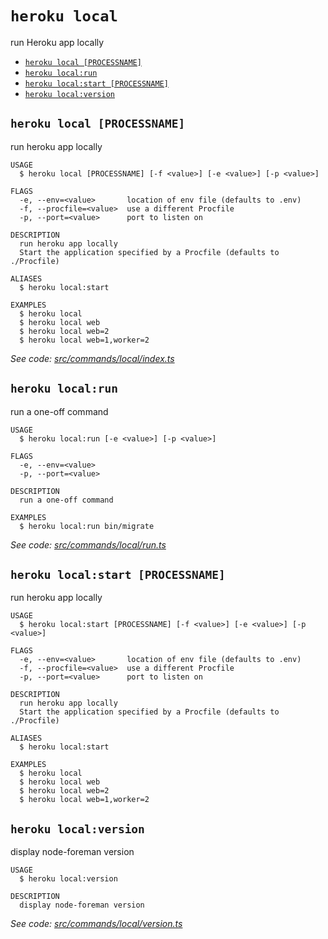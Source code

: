 # `heroku local`

run Heroku app locally

- [`heroku local [PROCESSNAME]`](#heroku-local-processname)
- [`heroku local:run`](#heroku-localrun)
- [`heroku local:start [PROCESSNAME]`](#heroku-localstart-processname)
- [`heroku local:version`](#heroku-localversion)

## `heroku local [PROCESSNAME]`

run heroku app locally

```
USAGE
  $ heroku local [PROCESSNAME] [-f <value>] [-e <value>] [-p <value>]

FLAGS
  -e, --env=<value>       location of env file (defaults to .env)
  -f, --procfile=<value>  use a different Procfile
  -p, --port=<value>      port to listen on

DESCRIPTION
  run heroku app locally
  Start the application specified by a Procfile (defaults to ./Procfile)

ALIASES
  $ heroku local:start

EXAMPLES
  $ heroku local
  $ heroku local web
  $ heroku local web=2
  $ heroku local web=1,worker=2
```

_See code: [src/commands/local/index.ts](https://github.com/heroku/cli/blob/v8.11.0-beta.3/src/commands/local/index.ts)_

## `heroku local:run`

run a one-off command

```
USAGE
  $ heroku local:run [-e <value>] [-p <value>]

FLAGS
  -e, --env=<value>
  -p, --port=<value>

DESCRIPTION
  run a one-off command

EXAMPLES
  $ heroku local:run bin/migrate
```

_See code: [src/commands/local/run.ts](https://github.com/heroku/cli/blob/v8.11.0-beta.3/src/commands/local/run.ts)_

## `heroku local:start [PROCESSNAME]`

run heroku app locally

```
USAGE
  $ heroku local:start [PROCESSNAME] [-f <value>] [-e <value>] [-p <value>]

FLAGS
  -e, --env=<value>       location of env file (defaults to .env)
  -f, --procfile=<value>  use a different Procfile
  -p, --port=<value>      port to listen on

DESCRIPTION
  run heroku app locally
  Start the application specified by a Procfile (defaults to ./Procfile)

ALIASES
  $ heroku local:start

EXAMPLES
  $ heroku local
  $ heroku local web
  $ heroku local web=2
  $ heroku local web=1,worker=2
```

## `heroku local:version`

display node-foreman version

```
USAGE
  $ heroku local:version

DESCRIPTION
  display node-foreman version
```

_See code: [src/commands/local/version.ts](https://github.com/heroku/cli/blob/v8.11.0-beta.3/src/commands/local/version.ts)_
